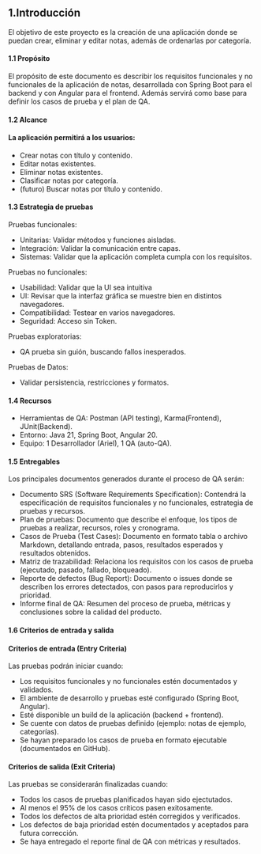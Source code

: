 ## 1.Introducción

El objetivo de este proyecto es la creación de una aplicación donde se puedan crear, eliminar y editar notas, además de ordenarlas por categoría.

#### 1.1 Propósito

El propósito de este documento es describir los requisitos funcionales y no funcionales de la aplicación de notas, desarrollada con Spring Boot para el backend y con Angular para el frontend. Además servirá como base para definir los casos de prueba y el plan de QA.

#### 1.2 Alcance

#### La aplicación permitirá a los usuarios:

- Crear notas con título y contenido.
- Editar notas existentes.
- Eliminar notas existentes.
- Clasificar notas por categoría.
- (futuro) Buscar notas por título y contenido.

#### 1.3 Estrategia de pruebas

Pruebas funcionales:

- Unitarias: Validar métodos y funciones aisladas.
- Integración: Validar la comunicación entre capas.
- Sistemas: Validar que la aplicación completa cumpla con los requisitos.

Pruebas no funcionales:

- Usabilidad: Validar que la UI sea intuitiva
- UI: Revisar que la interfaz gráfica se muestre bien en distintos navegadores.
- Compatibilidad: Testear en varios navegadores.
- Seguridad: Acceso sin Token.

Pruebas exploratorias:

- QA prueba sin guión, buscando fallos inesperados.

Pruebas de Datos:

- Validar persistencia, restricciones y formatos.

#### 1.4 Recursos

- Herramientas de QA: Postman (API testing), Karma(Frontend), JUnit(Backend).
- Entorno: Java 21, Spring Boot, Angular 20.
- Equipo: 1 Desarrollador (Ariel), 1 QA (auto-QA).

#### 1.5 Entregables

Los principales documentos generados durante el proceso de QA serán:

- Documento SRS (Software Requirements Specification): Contendrá la especificación de requisitos funcionales y no funcionales, estrategia de pruebas y recursos.
- Plan de pruebas: Documento que describe el enfoque, los tipos de pruebas a realizar, recursos, roles y cronograma.
- Casos de Prueba (Test Cases): Documento en formato tabla o archivo Markdown, detallando entrada, pasos, resultados esperados y resultados obtenidos.
- Matriz de trazabilidad: Relaciona los requisitos con los casos de prueba (ejecutado, pasado, fallado, bloqueado).
- Reporte de defectos (Bug Report): Documento o issues donde se describen los errores detectados, con pasos para reproducirlos y prioridad.
- Informe final de QA: Resumen del proceso de prueba, métricas y conclusiones sobre la calidad del producto.

#### 1.6 Criterios de entrada y salida

#### Criterios de entrada (Entry Criteria)

Las pruebas podrán iniciar cuando:
- Los requisitos funcionales y no funcionales estén documentados y validados.
- El ambiente de desarrollo y pruebas esté configurado (Spring Boot, Angular).
- Esté disponible un build de la aplicación (backend + frontend).
- Se cuente con datos de pruebas definido (ejemplo: notas de ejemplo, categorías).
- Se hayan preparado los casos de prueba en formato ejecutable (documentados en GitHub).

#### Criterios de salida (Exit Criteria)

Las pruebas se considerarán finalizadas cuando: 
- Todos los casos de pruebas planificados hayan sido ejectutados.
- Al menos el 95% de los casos críticos pasen exitosamente.
- Todos los defectos de alta prioridad estén corregidos y verificados.
- Los defectos de baja prioridad estén documentados y aceptados para futura corrección.
- Se haya entregado el reporte final de QA con métricas y resultados.
